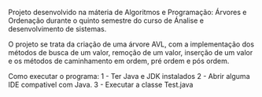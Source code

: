 Projeto desenvolvido na máteria de Algoritmos e Programação: Árvores e Ordenação durante o quinto semestre do curso de Ánalise e desenvolvimento de sistemas.

O projeto se trata da criação de uma árvore AVL, com a implementação dos métodos de busca de um valor, remoção de um valor, inserção de um valor e os métodos de caminhamento em ordem, pré ordem e pós ordem.

Como executar o programa:
1 - Ter Java e JDK instalados
2 - Abrir alguma IDE compativel com Java.
3 - Executar a classe Test.java
